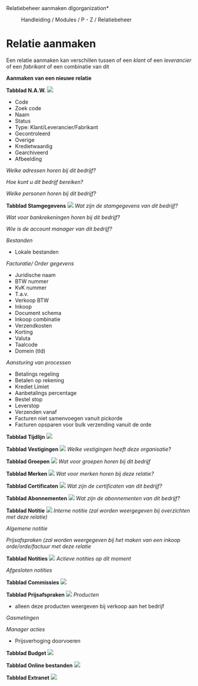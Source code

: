 <properties>
	<page>
		<title>Relatiebeheer aanmaken</title>
		<description>Relatiebeheer aanmaken</description>
        <context>dlgorganization*</context>
	</page>
	<menu>
		<position>Handleiding / Modules / P - Z / Relatiebeheer</position>
		<title>Relatiebeheer aanmaken</title>
	</menu>
</properties>

# Relatie aanmaken #
<description>Een relatie aanmaken kan verschillen tussen of een *klant* of een *leverancier* of een *fabrikant* 
of een combinatie van dit</description>

**Aanmaken van een nieuwe relatie**

**Tabblad N.A.W.**
![](images/bedrijf-n.a.w.JPG) 

- Code
- Zoek code
- Naam
- Status
- Type: Klant/Leverancier/Fabrikant
- Gecontroleerd
- Overige
- Kredietwaardig
- Gearchiveerd
- Afbeelding

*Welke adressen horen bij dit bedrijf?*

*Hoe kunt u dit bedrijf bereiken?*

*Welke personen horen bij dit bedrijf?*

**Tabblad Stamgegevens**
![](images/bedrijf-stamgegevens.JPG)
*Wat zijn de stamgegevens van dit bedrijf?*

*Wat voor bankrekeningen horen bij dit bedrijf?*

*Wie is de account manager van dit bedrijf?*

*Bestanden*

- Lokale bestanden

*Facturatie/ Order gegevens*

- Juridische naam
- BTW nummer
- KvK nummer
- T.a.v.
- Verkoop BTW
- Inkoop
- Document schema
- Inkoop combinatie
- Verzendkosten
- Korting
- Valuta
- Taalcode
- Domein (tld)

*Aansturing van processen*

- Betalings regeling
- Betalen op rekening
- Krediet Limiet
- Aanbetalings percentage
- Bestel stop
- Leverstop
- Verzenden vanaf
- Facturen niet samenvoegen vanuit pickorde
- Facturen opsparen voor bulk verzending vanuit de orde

**Tabblad Tijdlijn**
![](images/bedrijf-tijdlijn.JPG)


**Tabblad Vestigingen**
![](images/bedrijf-verstigingen.JPG)
*Welke vestigingen heeft deze organisatie?*

**Tabblad Groepen**
![](images/bedrijf-groepen.JPG)
*Wat voor groepen horen bij dit bedrijf*

**Tabblad Merken**
![](images/bedrijf-merken.JPG)
*Wat voor merken horen bij deze relatie?*

**Tabblad Certificaten**
![](images/bedrijf-certificaten.JPG)
*Wat zijn de certificaten van dit bedrijf?*

**Tabblad Abonnementen**
![](images/bedrijf-abonnementen.JPG)
*Wat zijn de abonnementen van dit bedrijf?*

**Tabblad Notitie**
![](images/bedrijf-notitie.JPG)
*Interne notitie (zal worden weergegeven bij overzichten met deze relatie)*

*Algemene notitie*

*Prijsafspraken (zal worden weergegeven bij het maken van een inkoop orde/orde/factuur met deze relatie*


**Tabblad Notities**
![](images/bedrijf-notities.JPG)
*Actieve notities op dit moment*

*Afgesloten notities*

**Tabblad Commissies**
![](images/bedrijf-commissies.JPG)


**Tabblad Prijsafspraken**
![](images/bedrijf-prijsafspraken.JPG)
*Producten*

- alleen deze producten weergeven bij verkoop aan het bedrijf

*Gasmetingen*

*Manager acties*

- Prijsverhoging doorvoeren

**Tabblad Budget**
![](images/bedrijf-budget.JPG)


**Tabblad Online bestanden**
![](images/bedrijf-onlinebestanden.JPG)


**Tabblad Extranet**
![](images/bedrijf-extranet.JPG)
